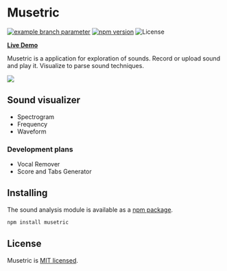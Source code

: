 # Musetric

[![example branch parameter](https://github.com/popelenkow/Musetric/actions/workflows/musetric.yml/badge.svg?branch=main)](https://github.com/popelenkow/Musetric/actions/workflows/musetric.yml)
[![npm version](https://img.shields.io/npm/v/musetric)](https://www.npmjs.com/package/musetric)
![License](https://img.shields.io/github/license/popelenkow/musetric)

[**Live Demo**](https://popelenkow.github.io/Musetric/)

Musetric is a application for exploration of sounds. Record or upload sound and play it. Visualize to parse sound techniques.

<img src="https://user-images.githubusercontent.com/7475599/118389995-f3e13f00-b656-11eb-8e7b-e6957948a482.png">

## Sound visualizer

- Spectrogram
- Frequency
- Waveform

### Development plans

- Vocal Remover
- Score and Tabs Generator

## Installing

The sound analysis module is available as a [npm package](https://www.npmjs.com/package/musetric).

```bash
npm install musetric
```

## License

Musetric is [MIT licensed](https://github.com/popelenkow/Musetric/blob/main/license.md).